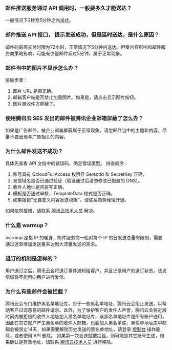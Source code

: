 ### 邮件推送服务通过 API 调用时，一般要多久才能送达？
一般情况下3秒至5分钟之内送达。

### 邮件推送 API 接口， 提示发送成功，但是延时送达，是什么原因？
邮件的最高交付时限为72小时，正常情况下5分钟内送达。但受内容影响和邮件服务商策略影响，可能有少量邮件超过5分钟，属于正常现象。

### 邮件当中的图片不显示怎么办？
排除步骤：
1. 图片 URL 是否正确。
2. 邮箱客户端是否禁止加载图片。如果是，请点击显示图片按钮。
3. 图片被收件方屏蔽了。

### 使用腾讯云 SES 发出的邮件被腾讯企业邮箱屏蔽了怎么办？
如果是广告邮件，被企业邮箱屏蔽属于正常现象。请您邮件当中的主题和内容，尽量不要出现与广告相关的内容。

### 为什么邮件发送不成功？
具体先查看 API 文档中的错误码，确定错误类型。
排查顺序：
1. 账号具有 QcloudFullAccess 权限且 SerectId 和 SecretKey 正确。
2. 发信域名是否已通过验证（验证通过后请勿修改已配置的 DNS）。
3. 收件人地址是否拼写正确。
4. 模板是否通过审核，TemplateData 格式是否正确。
5. 如果报错“无自定义内容发送权限”，请联系商务经理开通。

如果依然报错，请联系 [腾讯云技术人员](https://console.cloud.tencent.com/workorder/category) 解决。

### 什么是 warmup？
warmup 是指 IP 的暖身，邮件服务商一般对每个 IP 的日发送总量有限制，需要通过逐渐增加发送量来达到大流量发送的需求。

### 退订的机制是怎样的？
用户退订之后，腾讯云会将退订事件通知给客户，并且记录用户的退订状态，该发信域将不能再向用户进行发信。

### 为什么有些邮件会被拦截？
腾讯云会专门维护黑名单地址库，对于一些黑名单地址，腾讯云会阻止发送，以帮助客户过滤恶意的邮件请求。此外，为了保护客户的发件人声誉，腾讯云会将近段时间内被拒信的收件人地址加入黑名单地址库，该黑名单地址库是所有账户通用，因此在其它账户产生黑名单的收件人邮箱，也会加入黑名单库，黑名单地址库中邮箱会被禁止14天，如果需要解锁历史发送的黑名单地址，请登录 [控制台](https://console.cloud.tencent.com/ses/stats) 操作删除，或者使用 API 删除。 如果第一次发送就被拦截，则可能是其它账号生成，如果确认是有效地址，请联系 [腾讯云技术人员](https://console.cloud.tencent.com/workorder/category) 进行移除。


